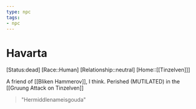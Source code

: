 ```yaml
---
type: npc
tags: 
- npc
---
```


# Havarta
[Status:dead]
[Race::Human]
[Relationship::neutral]
[Home::[[Tinzelven]]]

A friend of [[Bliken Hammerov]], I think. Perished (MUTILATED) in the [[Gruung Attack on Tinzelven]]

> "Hermiddlenameisgouda"


